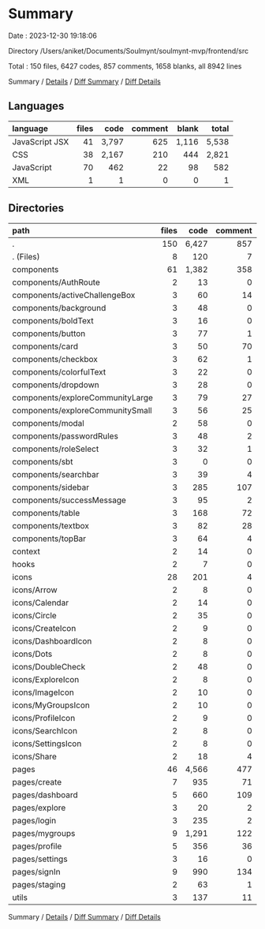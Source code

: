 # Summary

Date : 2023-12-30 19:18:06

Directory /Users/aniket/Documents/Soulmynt/soulmynt-mvp/frontend/src

Total : 150 files,  6427 codes, 857 comments, 1658 blanks, all 8942 lines

Summary / [Details](details.md) / [Diff Summary](diff.md) / [Diff Details](diff-details.md)

## Languages
| language | files | code | comment | blank | total |
| :--- | ---: | ---: | ---: | ---: | ---: |
| JavaScript JSX | 41 | 3,797 | 625 | 1,116 | 5,538 |
| CSS | 38 | 2,167 | 210 | 444 | 2,821 |
| JavaScript | 70 | 462 | 22 | 98 | 582 |
| XML | 1 | 1 | 0 | 0 | 1 |

## Directories
| path | files | code | comment | blank | total |
| :--- | ---: | ---: | ---: | ---: | ---: |
| . | 150 | 6,427 | 857 | 1,658 | 8,942 |
| . (Files) | 8 | 120 | 7 | 21 | 148 |
| components | 61 | 1,382 | 358 | 300 | 2,040 |
| components/AuthRoute | 2 | 13 | 0 | 4 | 17 |
| components/activeChallengeBox | 3 | 60 | 14 | 22 | 96 |
| components/background | 3 | 48 | 0 | 13 | 61 |
| components/boldText | 3 | 16 | 0 | 7 | 23 |
| components/button | 3 | 77 | 1 | 16 | 94 |
| components/card | 3 | 50 | 70 | 18 | 138 |
| components/checkbox | 3 | 62 | 1 | 11 | 74 |
| components/colorfulText | 3 | 22 | 0 | 4 | 26 |
| components/dropdown | 3 | 28 | 0 | 4 | 32 |
| components/exploreCommunityLarge | 3 | 79 | 27 | 25 | 131 |
| components/exploreCommunitySmall | 3 | 56 | 25 | 16 | 97 |
| components/modal | 2 | 58 | 0 | 8 | 66 |
| components/passwordRules | 3 | 48 | 2 | 4 | 54 |
| components/roleSelect | 3 | 32 | 1 | 4 | 37 |
| components/sbt | 3 | 0 | 0 | 3 | 3 |
| components/searchbar | 3 | 39 | 4 | 5 | 48 |
| components/sidebar | 3 | 285 | 107 | 39 | 431 |
| components/successMessage | 3 | 95 | 2 | 36 | 133 |
| components/table | 3 | 168 | 72 | 32 | 272 |
| components/textbox | 3 | 82 | 28 | 14 | 124 |
| components/topBar | 3 | 64 | 4 | 15 | 83 |
| context | 2 | 14 | 0 | 6 | 20 |
| hooks | 2 | 7 | 0 | 4 | 11 |
| icons | 28 | 201 | 4 | 36 | 241 |
| icons/Arrow | 2 | 8 | 0 | 2 | 10 |
| icons/Calendar | 2 | 14 | 0 | 3 | 17 |
| icons/Circle | 2 | 35 | 0 | 3 | 38 |
| icons/CreateIcon | 2 | 9 | 0 | 3 | 12 |
| icons/DashboardIcon | 2 | 8 | 0 | 2 | 10 |
| icons/Dots | 2 | 8 | 0 | 2 | 10 |
| icons/DoubleCheck | 2 | 48 | 0 | 4 | 52 |
| icons/ExploreIcon | 2 | 8 | 0 | 2 | 10 |
| icons/ImageIcon | 2 | 10 | 0 | 2 | 12 |
| icons/MyGroupsIcon | 2 | 10 | 0 | 2 | 12 |
| icons/ProfileIcon | 2 | 9 | 0 | 2 | 11 |
| icons/SearchIcon | 2 | 8 | 0 | 2 | 10 |
| icons/SettingsIcon | 2 | 8 | 0 | 2 | 10 |
| icons/Share | 2 | 18 | 4 | 5 | 27 |
| pages | 46 | 4,566 | 477 | 1,258 | 6,301 |
| pages/create | 7 | 935 | 71 | 250 | 1,256 |
| pages/dashboard | 5 | 660 | 109 | 284 | 1,053 |
| pages/explore | 3 | 20 | 2 | 5 | 27 |
| pages/login | 3 | 235 | 2 | 36 | 273 |
| pages/mygroups | 9 | 1,291 | 122 | 374 | 1,787 |
| pages/profile | 5 | 356 | 36 | 129 | 521 |
| pages/settings | 3 | 16 | 0 | 4 | 20 |
| pages/signIn | 9 | 990 | 134 | 166 | 1,290 |
| pages/staging | 2 | 63 | 1 | 10 | 74 |
| utils | 3 | 137 | 11 | 33 | 181 |

Summary / [Details](details.md) / [Diff Summary](diff.md) / [Diff Details](diff-details.md)